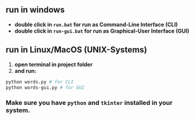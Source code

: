 ## run in windows

- **double click in `run.bat` for run as Command-Line Interface (CLI)** 
- **double click in `run-gui.bat` for run as Graphical-User Interface (GUI)**


## run in Linux/MacOS (UNIX-Systems)

1. **open terminal in project folder**
2. **and run:**

```bash
python words.py # for CLI
python words-gui.py # for GUI
```

### Make sure you have `python` and `tkinter` installed in your system.
